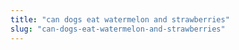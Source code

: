 ```yaml
---
title: "can dogs eat watermelon and strawberries"
slug: "can-dogs-eat-watermelon-and-strawberries"
---
```


